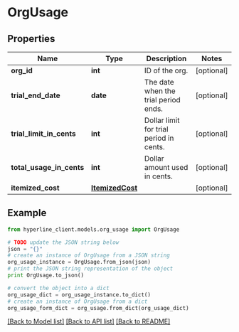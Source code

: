 # OrgUsage


## Properties
Name | Type | Description | Notes
------------ | ------------- | ------------- | -------------
**org_id** | **int** | ID of the org. | [optional] 
**trial_end_date** | **date** | The date when the trial period ends. | [optional] 
**trial_limit_in_cents** | **int** | Dollar limit for trial period in cents. | [optional] 
**total_usage_in_cents** | **int** | Dollar amount used in cents. | [optional] 
**itemized_cost** | [**ItemizedCost**](ItemizedCost.md) |  | [optional] 

## Example

```python
from hyperline_client.models.org_usage import OrgUsage

# TODO update the JSON string below
json = "{}"
# create an instance of OrgUsage from a JSON string
org_usage_instance = OrgUsage.from_json(json)
# print the JSON string representation of the object
print OrgUsage.to_json()

# convert the object into a dict
org_usage_dict = org_usage_instance.to_dict()
# create an instance of OrgUsage from a dict
org_usage_form_dict = org_usage.from_dict(org_usage_dict)
```
[[Back to Model list]](../README.md#documentation-for-models) [[Back to API list]](../README.md#documentation-for-api-endpoints) [[Back to README]](../README.md)


